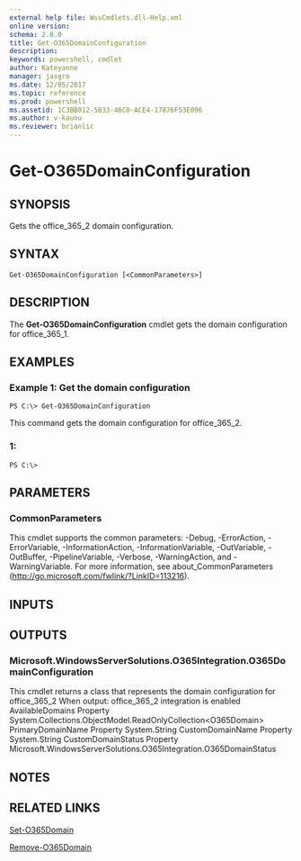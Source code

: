 ```yaml
---
external help file: WssCmdlets.dll-Help.xml
online version: 
schema: 2.0.0
title: Get-O365DomainConfiguration
description: 
keywords: powershell, cmdlet
author: Kateyanne
manager: jasgro
ms.date: 12/05/2017
ms.topic: reference
ms.prod: powershell
ms.assetid: 1C3BB012-5B33-46C0-ACE4-17876F53E096
ms.author: v-kaunu
ms.reviewer: brianlic
---
```


# Get-O365DomainConfiguration

## SYNOPSIS
Gets the office_365_2 domain configuration.

## SYNTAX

```
Get-O365DomainConfiguration [<CommonParameters>]
```

## DESCRIPTION
The **Get-O365DomainConfiguration** cmdlet gets the domain configuration for office_365_1.

## EXAMPLES

### Example 1: Get the domain configuration
```
PS C:\> Get-O365DomainConfiguration
```

This command gets the domain configuration for office_365_2.

### 1:
```
PS C:\>
```

## PARAMETERS

### CommonParameters
This cmdlet supports the common parameters: -Debug, -ErrorAction, -ErrorVariable, -InformationAction, -InformationVariable, -OutVariable, -OutBuffer, -PipelineVariable, -Verbose, -WarningAction, and -WarningVariable. For more information, see about_CommonParameters (http://go.microsoft.com/fwlink/?LinkID=113216).

## INPUTS

## OUTPUTS

### Microsoft.WindowsServerSolutions.O365Integration.O365DomainConfiguration
This cmdlet returns a class that represents the domain configuration for office_365_2
When output: office_365_2 integration is enabled
AvailableDomains Property System.Collections.ObjectModel.ReadOnlyCollection\<O365Domain\>
PrimaryDomainName Property System.String
CustomDomainName Property System.String
CustomDomainStatus Property Microsoft.WindowsServerSolutions.O365Integration.O365DomainStatus

## NOTES

## RELATED LINKS

[Set-O365Domain](./Set-O365Domain.md)

[Remove-O365Domain](./Remove-O365Domain.md)

